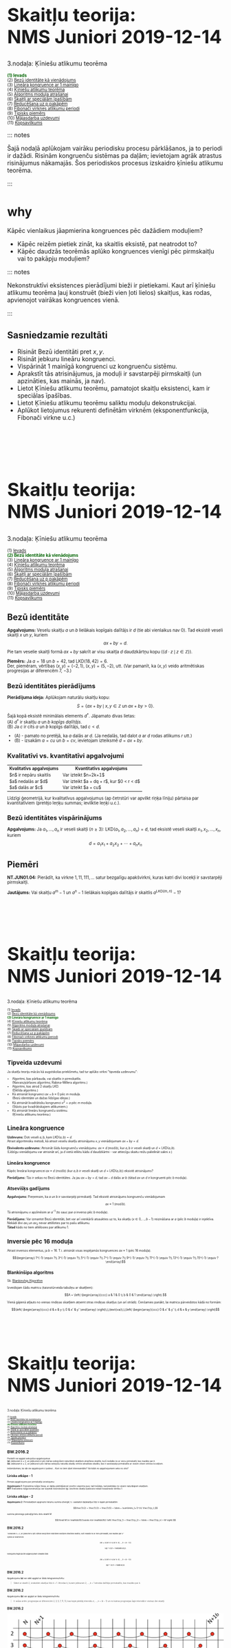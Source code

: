 # &nbsp;

<hgroup>

<h1 style="font-size:32pt">Skaitļu teorija:<br/>
NMS Juniori 2019-12-14</h1>


<blue>3.nodaļa: Ķīniešu atlikumu teorēma</blue>


</hgroup><hgroup style="font-size:70%">

<span style="color:darkgreen">**(1) Ievads**</span>  
<span>(2) [Bezū identitāte kā vienādojums](#section-1)</span>  
<span>(3) [Lineāra kongruence ar 1 mainīgo](#section-2)</span>  
<span>(4) [Ķīniešu atlikumu teorēma](#section-3)</span>  
<span>(5) [Algoritms moduļa atrašanai](#section-4)</span>  
<span>(6) [Skaitļi ar speciālām īpašībām](#section-5)</span>  
<span>(7) [Reducēšana uz p pakāpēm](#section-6)</span>  
<span>(8) [Fibonači virknes atlikumu periodi](#section-7)</span>  
<span>(9) [Tipisks piemērs](#section-8)</span>  
<span>(10) [Mājasdarba uzdevumi](#section-9)</span>  
<span>(11) [Kopsavilkums](#section-10)</span>


</hgroup>

::: notes

Šajā nodaļā aplūkojam vairāku periodisku procesu pārklāšanos, 
ja to periodi ir dažādi.
Risinām kongruenču sistēmas pa daļām; 
ievietojam agrāk atrastus risinājumus nākamajās. 
Šos periodiskos procesus izskaidro ķīniešu 
atlikumu teorēma.

:::





# <lo-why/> why

<div class="bigWhy">

Kāpēc vienlaikus jāapmierina kongruences pēc dažādiem moduļiem?

</div>

<div class="smallWhy">

* Kāpēc reizēm pietiek zināt, ka skaitlis eksistē, pat neatrodot to?
* Kāpēc daudzās teorēmās aplūko kongruences vienīgi pēc pirmskaitļu 
vai to pakāpju moduļiem?

</div>

::: notes

Nekonstruktīvi eksistences pierādījumi bieži ir pietiekami. Kaut arī ķīniešu 
atlikumu teorēma ļauj konstruēt (bieži vien ļoti lielos) skaitļus, kas rodas, 
apvienojot vairākas kongruences vienā. 

:::


## <lo-theory/> Sasniedzamie rezultāti

* Risināt Bezū identitāti pret $x,y$. 
* Risināt jebkuru lineāru kongruenci. 
* Vispārināt 1 mainīgā kongruenci uz kongruenču sistēmu. 
* Aprakstīt tās atrisinājumus, ja moduļi ir 
savstarpēji pirmskaitļi (un apzināties, kas mainās, ja nav). 
* Lietot Ķīniešu atlikumu teorēmu, pamatojot skaitļu 
eksistenci, kam ir speciālas īpašības. 
* Lietot Ķīniešu atlikumu teorēmu saliktu moduļu dekonstrukcijai.
* Aplūkot lietojumus rekurenti definētām virknēm
(eksponentfunkcija, Fibonači virkne u.c.)






# &nbsp;

<hgroup>

<h1 style="font-size:32pt">Skaitļu teorija:<br/>
NMS Juniori 2019-12-14</h1>


<blue>3.nodaļa: Ķīniešu atlikumu teorēma</blue>


</hgroup><hgroup style="font-size:70%">

<span>(1) [Ievads](#section)</span>  
<span style="color:darkgreen">**(2) Bezū identitāte kā vienādojums**</span>  
<span>(3) [Lineāra kongruence ar 1 mainīgo](#section-2)</span>  
<span>(4) [Ķīniešu atlikumu teorēma](#section-3)</span>  
<span>(5) [Algoritms moduļa atrašanai](#section-4)</span>  
<span>(6) [Skaitļi ar speciālām īpašībām](#section-5)</span>  
<span>(7) [Reducēšana uz p pakāpēm](#section-6)</span>  
<span>(8) [Fibonači virknes atlikumu periodi](#section-7)</span>  
<span>(9) [Tipisks piemērs](#section-8)</span>  
<span>(10) [Mājasdarba uzdevumi](#section-9)</span>  
<span>(11) [Kopsavilkums](#section-10)</span>


# <lo-theory/> Bezū identitāte

**Apgalvojums:** Veselu skaitļu $a$ un $b$ lielākais kopīgais dalītājs ir $d$
(tie abi vienlaikus nav $0$). Tad eksistē veseli skaitļi $x$ un $y$, kuriem 
$$ax + by = d.$$
Pie tam veselie skaitļi formā $ax+by$ sakrīt ar visu skaitļa $d$ daudzkārtņu kopu
($\{ d \cdot z \,\mid\, z \in \mathbb{Z} \}$). 

**Piemērs:** Ja $a = 18$ un $b = 42$, tad $\text{LKD}(18,42) = 6$.  
Der, piemēram, vērtības $(x,y) = (-2,1)$, $(x,y) = (5,-2)$, utt. 
(Var pamanīt, ka $(x,y)$ veido aritmētiskas progresijas ar diferencēm 
$7$, $-3$.) 


## <lo-theory/> Bezū identitātes pierādījums

**Pierādījuma ideja:** Aplūkojam naturālu skaitļu kopu:
$$S=\{ax+by \,\mid\, x,y\in\mathbb{Z} \text{ un } ax+by>0\}.$$
Šajā kopā eksistē minimālais elements $d^{\ast}$. Jāpamato divas lietas:  
(A) $d^{\ast}$ ir skaitļu $a$ un $b$ *kopīgs dalītājs*.  
(B) Ja $c$ ir cits $a$ un $b$ kopīgs dalītājs, tad $c < d$. 

* (A) - pamato no pretējā, ka $a$ dalās ar $d$. (Ja nedalās, tad
dalot $a$ ar $d$ rodas atlikums $r$ utt.)
* (B) - izsakām $a = cu$ un $b = cv$, ievietojam izteiksmē $d = ax+by$.

## <lo-theory/> Kvalitatīvi vs. kvantitatīvi apgalvojumi

<table> 
<tr><th>Kvalitatīvs apgalvojums</th><th>Kvantitatīvs apgalvojums</th></tr>
<tr><td>$n$ ir nepāru skaitlis</td><td>Var izteikt $n=2k+1$</td></tr>
<tr><td>$a$ nedalās ar $d$</td><td>Var izteikt $a = dq + r$, kur $0 < r < d$</td></tr>
<tr><td>$a$ dalās ar $c$</td><td>Var izteikt $a = cu$</td></tr>
</table>

Līdzīgi ģeometrijā, kur kvalitatīvus apgalvojumus
(ap četrstūri var apvilkt riņķa līniju) pārtaisa par kvantitatīviem 
(pretējo leņķu summas; ievilktie leņķi u.c.). 


## <lo-theory/> Bezū identitātes vispārinājums

**Apgalvojums:** Ja $a_1,\ldots,a_n$ ir veseli skaitļi ($n \geq 3$):
$\text{LKD}(a_1, a_2, \ldots, a_n) = d,$
tad eksistē veseli skaitļi $x_{1},x_{2},\ldots ,x_{n}$, kuriem
$$d=a_{1}x_{1}+a_{2}x_{2}+\cdots +a_{n}x_{n}$$


# <lo-sample/> Piemēri

**NT.JUN01.04:** Pierādīt, ka virkne $1,11,111,\ldots$ satur bezgalīgu apakšvirkni, 
kuras katri divi locekļi ir savstarpēji pirmskaitļi.

**Jautājums:** Vai skaitļu $a^m - 1$ un $a^n - 1$ lielākais kopīgais dalītājs ir
skaitlis $a^{\text{LKD}(m,n)} - 1$?








# &nbsp;

<hgroup>

<h1 style="font-size:32pt">Skaitļu teorija:<br/>
NMS Juniori 2019-12-14</h1>


<blue>3.nodaļa: Ķīniešu atlikumu teorēma</blue>


</hgroup><hgroup style="font-size:70%">

<span>(1) [Ievads](#section)</span>  
<span>(2) [Bezū identitāte kā vienādojums](#section-1)</span>  
<span style="color:darkgreen">**(3) Lineāra kongruence ar 1 mainīgo**</span>  
<span>(4) [Ķīniešu atlikumu teorēma](#section-3)</span>  
<span>(5) [Algoritms moduļa atrašanai](#section-4)</span>  
<span>(6) [Skaitļi ar speciālām īpašībām](#section-5)</span>  
<span>(7) [Reducēšana uz p pakāpēm](#section-6)</span>  
<span>(8) [Fibonači virknes atlikumu periodi](#section-7)</span>  
<span>(9) [Tipisks piemērs](#section-8)</span>  
<span>(10) [Mājasdarba uzdevumi](#section-9)</span>  
<span>(11) [Kopsavilkums](#section-10)</span>


# <lo-theory/> Tipveida uzdevumi

Ja skaitļu teoriju mācās kā augstskolas priekšmetu, tad tur
aplūko virkni "tipveida uzdevumu": 

* Algoritmi, kas pārbauda, vai skaitlis ir pirmskaitlis.  
(Naivais/pārlases algoritms; Rabina-Millera algoritms.)
* Algoritmi, kas atrod $2$ skaitļu LKD.  
(Eiklīda algoritms.)
* Kā atrisināt kongruenci $ax + b \equiv 0$ pēc $m$ moduļa.  
(Bezū identitāte un dažas līdzīgas idejas.)
* Kā atrisināt kvadrātisku kongruenci $x^2 = a$ pēc $m$ moduļa.   
(Stāsts par kvadrātiskajiem atlikumiem.) 
* Kā atrisināt lineāru kongruenču sistēmu.  
(Ķīniešu atlikumu teorēma.)



# <lo-theory/> Lineāra kongruence


**Uzdevums:** Doti veseli $a,b$, kam $\text{LKD}(a,b) = d$.  
Atrast algoritmisku metodi, kā
atrast veselu skaitļu atrisinājumu $x,y$ 
vienādojumam $ax + by = d$. 

**Ekvivalents uzdevums:** Atrisināt šādu kongruenču vienādojumu:
$ax \equiv d\;(\text{mod}\,b)$, kur $a,b$ ir veseli skaitļi un 
$d = \text{LKD}(a,b)$.  
(Līdzīgu vienādojumu var atrisināt arī, ja $d$ vietā ieliktu 
kādu $d$ daudzkārtni - var attiecīgu skaitu reižu palielināt sakni $x$.)


## <lo-theory/> Lineāra kongruence

Kāpēc lineārai kongruencei 
$ax \equiv d\;(\text{mod}\,b)$ (kur $a,b$ ir veseli skaitļi un 
$d = \text{LKD}(a,b)$) eksistē atrisinājums?

**Pierādījums:** Tās ir sekas no Bezū identitātes. Ja jau $ax+by=d$, tad 
$ax - d$ dalās ar $b$ (tātad $ax$ un $d$ ir kongruenti pēc
$b$ moduļa). 

## <lo-theory/> Atsevišķs gadījums

**Apgalvojums:** Pieņemsim, ka $a$ un $b$ ir savstarpēji 
pirmskaitļi. Tad eksistē atrisinājums kongruenču vienādojumam
$$ax \equiv 1\;(\text{mod}\,b).$$
Tā atrisinājumu $x$ apzīmēsim ar $a^{-1}$ (to sauc par $a$ inverso 
pēc $b$ moduļa). 

**Pierādījums:** Var izmantot Bezū identitāti, bet var arī vienkārši 
atsaukties uz to, ka skaitļu ($x \in 0,\ldots,b-1$) 
reizināšana ar $a$ (pēc $b$ moduļa) ir injektīva. Nekādi 
divi $ax_1$ un $ax_2$ nevar attēloties par to pašu atlikumu.   
**Tātad** kāds no tiem attēlosies par atlikumu $1$.


# <lo-sample/> Inversie pēc 16 moduļa

Atrast inversos elementus, ja $b=16$. T.i. atrisināt visas
iespējamās kongruences $ax \equiv 1$ (pēc $16$ moduļa).

$$\begin{array}
1^{-1} \equiv ?\\
3^{-1} \equiv ?\\
5^{-1} \equiv ?\\
7^{-1} \equiv ?\\
9^{-1} \equiv ?\\
11^{-1} \equiv ?\\
13^{-1} \equiv ?\\
15^{-1} \equiv ?
\end{array}$$


## <lo-summary/> Blankinšipa algoritms

Sk. [Blankinship Algorithm](http://mathworld.wolfram.com/BlankinshipAlgorithm.html)


Izveidojam šādu <blue>*matricu*</blue> (taisnstūrveida tabuliņu ar skaitļiem):
$$A = \left(
\begin{array}{ccc}
a & 1 & 0 \\
b & 0 & 1 
\end{array} \right).$$

Vienā gājienā atļauts no vienas rindiņas skaitļiem atņemt otras rindiņas skaitļus
(un arī otrādi). Cenšamies panākt, lai matrica pārveidotos kādā no formām:

$$\left(
\begin{array}{ccc}
d & x & y \\
0 & x' & y'
\end{array} \right)\;\;\text{vai}\;\;\left(
\begin{array}{ccc}
0 & x' & y' \\
d & x & y
\end{array} \right)$$





# &nbsp;

<hgroup>

<h1 style="font-size:32pt">Skaitļu teorija:<br/>
NMS Juniori 2019-12-14</h1>


<blue>3.nodaļa: Ķīniešu atlikumu teorēma</blue>


</hgroup><hgroup style="font-size:70%">

<span>(1) [Ievads](#section)</span>  
<span>(2) [Bezū identitāte kā vienādojums](#section-1)</span>  
<span>(3) [Lineāra kongruence ar 1 mainīgo](#section-2)</span>  
<span style="color:darkgreen">**(4) Ķīniešu atlikumu teorēma**</span>  
<span>(5) [Algoritms moduļa atrašanai](#section-4)</span>  
<span>(6) [Skaitļi ar speciālām īpašībām](#section-5)</span>  
<span>(7) [Reducēšana uz p pakāpēm](#section-6)</span>  
<span>(8) [Fibonači virknes atlikumu periodi](#section-7)</span>  
<span>(9) [Tipisks piemērs](#section-8)</span>  
<span>(10) [Mājasdarba uzdevumi](#section-9)</span>  
<span>(11) [Kopsavilkums](#section-10)</span>


# <lo-sample/> BW.2016.2

Pierādīt vai apgāzt sekojošus apgalvojumus:  
**(a)** Jebkuram $k \geq 2$, un jebkuriem $k$ pēc kārtas sekojošiem naturāliem 
skaitļiem atradīsies skaitlis, kurš nedalās ne ar vienu pirmskaitli, kas mazāks par $k$.   
**(b)** Jebkuram $k \geq 2$, un jebkurai $k$ pēc kārtas sekojošu naturālu skaitļu virknei atradīsies skaitlis, kas ir savstarpējs pirmskaitlis ar visiem citiem virknes locekļiem. 

*Iedomāsimies, ka abi šie apgalvojumi ir patiesi...
Kurš no tiem šķiet interesantāks? Vai kāds no apgalvojumiem seko no otra?*


## <lo-summary/> Liriska atkāpe - 1

Pirmais apgalvojums par pirmskaitļu izvietojumu:

**Apgalvojums 1:** Eratostēna režģis (tiesa, ar daļēju pārklāšanos) izsvītro 
vispirms pusi, tad trešdaļu, tad piektdaļu no visiem naturālajiem skaitļiem.  
<blue>**BET**</blue> Eratostēna režģa konstrukciju var turpināt neierobežoti 
ilgi. Izsvītroto skaitļu īpatsvars nekad nesasniedz vērtību $1$. 


## <lo-summary/> Liriska atkāpe - 2

**Apgalvojums 2:** Pirmskaitļiem apgriezto lielumu summa *diverģē*, t.i. 
saskaitot daļskaitļus līdz n-tajam pirmskaitlim:
$$\frac{1}{2} + \frac{1}{3} + \frac{1}{5} + \ldots = \sum\limits_{i=1}^{n} \frac{1}{p_i},$$
summa pārsniegs patvaļīgi lielu dotu skaitli $M$.

$$(\forall M \in \mathbb{R})(\exists n\in \mathbb{N})
\left( \frac{1}{p_1} + \frac{1}{p_2} + \ldots + \frac{1}{p_n} > M \right).$$



## <lo-reading/> BW.2016.2

<div style="font-size:80%">

"Jebkuram $k \geq 2$, un jebkuriem $k$ pēc kārtas sekojošiem naturāliem 
skaitļiem atradīsies skaitlis, kurš nedalās ne ar vienu pirmskaitli, kas mazāks par $k$."

Spēles ar kvantoriem:

$$(\forall k \geq 2)(\forall n \in \mathbb{N})(\exists i \in \{ n,\ldots,n+(k-1) \})$$
$$(\forall p < k)(n+i\;\text{NEdalās ar}\;p).$$

Noliegums/negācija šim apgalvojumam izskatās šādi:

$$(\exists k \geq 2)(\exists n \in \mathbb{N})(\forall i \in \{ n,\ldots,n+(k-1) \})$$
$$(\exists p < k)(n+i\;\text{dalās ar}\;p).$$ 

</div>


## <lo-reading/> BW.2016.2

Apgalvojumu **(a)** var sākt apgāzt ar šādu telegrammu/tvītu:

> Sākot ar skaitli $2$, izrakstām skaitļus līdz $k+1$. 
> Atrodas $k$, kuram jebkuram $2,\ldots,k+1$ atrodas dalītājs-pirmskaitlis, 
> kas mazāks par $k$.



## <lo-soln/> BW.2016.2

Apgalvojumu **(b)** var apgāzt ar šādu telegrammu/tvītu:

> Ir sešas aritm. progresijas ar diferencēm $2,3,5,7,11,13$, 
> kas kopā pārklāj intervālu $n,\ldots,n+(k-1)$ un
> no katras progresijas šajā intervālā ir vismaz divi skaitļi.


## <lo-soln/> BW.2016.2

![Sequences](sequences.png)

Būtu $17$ pēc kārtas sekojoši naturāli skaitļi, kas visi ir pirmskaitļi.




# <lo-theory/> Ķīniešu atlikumu teorēma

**Teorēma:** 
Ja $m_1,m_2,\ldots,m_k$ ir pa pāriem savstarpēji pirmskaitļi, 
bet $a_1,a_2,\ldots,a_k$ ir jebkādi veseli skaitļi, tad eksistē
vesels atrisinājums $x \in \mathbb{Z}$ šādai kongruenču 
sistēmai 
$$\left\{ \begin{array}{l}
x \equiv a_1\;(\text{mod}\,m_1)\\
x \equiv a_2\;(\text{mod}\,m_2)\\
\vdots\\
x \equiv a_k\;(\text{mod}\,m_k)
\end{array} \right.$$
Turklāt visi šīs sistēmas atrisinājumi ir kongruenti 
pēc moduļa $M = m_1\cdot m_2 \cdot \ldots \cdot m_k$.


## <lo-theory/> Piemērs

<hgroup>

[CRT Example](crt-example.png)

</hgroup>
<hgroup>

$$\left\{ \begin{array}{l}
x \equiv 1\;(\text{mod}\,3)\\
x \equiv 2\;(\text{mod}\,5)\\
x \equiv 3\;(\text{mod}\,7)
\end{array} \right.$$

ir ekvivalents ar vienu kongruenci:

$$x \equiv 52\;(\text{mod}\,105)$$


</hgroup>


## <lo-theory/> Pierādījums (atrisinājuma unikalitāte)

**Pierādījums:**
Ja $x_1$ un $x_2$ ir divi atrisinājumi, 
tad to starpība $x_1 - x_2$ dalās ar $m_1,\ldots,m_k$.  
Un tā kā visi $m_i$ ir savstarpēji pirmskaitļi, tad 
$x_1 - x_2$ dalās arī ar $M$. 

Tātad, atrisinājums, ja tāds vispār eksistē, ir viens vienīgs 
(ar precizitāti līdz $M$ daudzkārtņa pieskaitīšanai).






## <lo-theory/> Par ķīniešu atlikumu teorēmu

> The Chinese Remainder Theorem is a "theorem" only in that it is useful
> and requires proof. When you ask a capable 15-year-old why an arithmetic
> progression with common difference 7 must contain multiples of 3, they will
> often say exactly the right thing.  
> (Dominic Yeo, "Eventually Almost Everywhere".)






# &nbsp;

<hgroup>

<h1 style="font-size:32pt">Skaitļu teorija:<br/>
NMS Juniori 2019-12-14</h1>


<blue>3.nodaļa: Ķīniešu atlikumu teorēma</blue>


</hgroup><hgroup style="font-size:70%">

<span>(1) [Ievads](#section)</span>  
<span>(2) [Bezū identitāte kā vienādojums](#section-1)</span>  
<span>(3) [Lineāra kongruence ar 1 mainīgo](#section-2)</span>  
<span>(4) [Ķīniešu atlikumu teorēma](#section-3)</span>  
<span style="color:darkgreen">**(5) Algoritms moduļa atrašanai**</span>  
<span>(6) [Skaitļi ar speciālām īpašībām](#section-5)</span>  
<span>(7) [Reducēšana uz p pakāpēm](#section-6)</span>  
<span>(8) [Fibonači virknes atlikumu periodi](#section-7)</span>  
<span>(9) [Tipisks piemērs](#section-8)</span>  
<span>(10) [Mājasdarba uzdevumi](#section-9)</span>  
<span>(11) [Kopsavilkums](#section-10)</span>





# &nbsp;

<hgroup>

<h1 style="font-size:32pt">Skaitļu teorija:<br/>
NMS Juniori 2019-12-14</h1>


<blue>3.nodaļa: Ķīniešu atlikumu teorēma</blue>


</hgroup><hgroup style="font-size:70%">

<span>(1) [Ievads](#section)</span>  
<span>(2) [Bezū identitāte kā vienādojums](#section-1)</span>  
<span>(3) [Lineāra kongruence ar 1 mainīgo](#section-2)</span>  
<span>(4) [Ķīniešu atlikumu teorēma](#section-3)</span>  
<span>(5) [Algoritms moduļa atrašanai](#section-4)</span>  
<span style="color:darkgreen">**(6) Skaitļi ar speciālām īpašībām**</span>  
<span>(7) [Reducēšana uz p pakāpēm](#section-6)</span>  
<span>(8) [Fibonači virknes atlikumu periodi](#section-7)</span>  
<span>(9) [Tipisks piemērs](#section-8)</span>  
<span>(10) [Mājasdarba uzdevumi](#section-9)</span>  
<span>(11) [Kopsavilkums](#section-10)</span>


# <lo-theory/> Konstruēšanas uzdevumi

**Stratēģija:** Lai pamatotu, ka eksistē skaitļi ar noteikta veida 
neparastu īpašību, sadalām šo īpašību daudzās lineārās kongruencēs 
(pēc moduļiem, kuri ir savstarpēji pirmskaitļi)
un risinām šo sistēmu. 





# <lo-sample> USAMO.2008.1

Pierādīt, ka jebkuram naturālam $n$, eksistē $n+1$ 
savstarpēji pirmskaitļi $k_0,k_1,\ldots,k_n$, kas visi lielāki par $1$, kuriem 
$k_0 \cdot k_1 \cdot \ldots \cdot k_n - 1$
ir divu pēc kārtas sekojošu naturālu skaitļu reizinājums.

# <lo-hint/> USAMO.2008.1

<hgroup>

Pierādīt, ka jebkuram naturālam $n$, eksistē $n+1$ 
savstarpēji pirmskaitļi $k_0,k_1,\ldots,k_n$, kas visi lielāki par $1$, kuriem 
$k_0 \cdot k_1 \cdot \ldots \cdot k_n - 1$
ir divu pēc kārtas sekojošu naturālu skaitļu reizinājums.

</hgroup>
<hgroup>

> Izsakām ekvivalentu apgalvojumu, sākot no teikuma beigām.
> Mērķis: samazināt "kustīgo gabalu" skaitu.

</hgroup>


# <lo-hint/> USAMO.2008.1

**Lemma 1:** Ja $t_i^2 + t_i+ 1$ dalās ar pirmskaitli $p_i$ ($i = 0,\ldots,n$), 
tad eksistēs arī tāds $t^{\ast}$, kuram $(t^{\ast})^2 + t^{\ast} + 1$ dalās
ar visu šo pirmskaitļu reizinājumu?

**Lemma 2:** Vai eksistē bezgalīgi daudz pirmskaitļu $p_i$, kuriem 
var atrisināt $t^2 + t + 1 \equiv 0$ pēc $p_i$ moduļa? (T.i. polinoma
$P(t) = t^2 + t + 1$ vērtība kaut kādam $t$ dalās ar $p_i$)?




# &nbsp;

<hgroup>

<h1 style="font-size:32pt">Skaitļu teorija:<br/>
NMS Juniori 2019-12-14</h1>


<blue>3.nodaļa: Ķīniešu atlikumu teorēma</blue>


</hgroup><hgroup style="font-size:70%">

<span>(1) [Ievads](#section)</span>  
<span>(2) [Bezū identitāte kā vienādojums](#section-1)</span>  
<span>(3) [Lineāra kongruence ar 1 mainīgo](#section-2)</span>  
<span>(4) [Ķīniešu atlikumu teorēma](#section-3)</span>  
<span>(5) [Algoritms moduļa atrašanai](#section-4)</span>  
<span>(6) [Skaitļi ar speciālām īpašībām](#section-5)</span>  
<span style="color:darkgreen">**(7) Reducēšana uz p pakāpēm**</span>  
<span>(8) [Fibonači virknes atlikumu periodi](#section-7)</span>  
<span>(9) [Tipisks piemērs](#section-8)</span>  
<span>(10) [Mājasdarba uzdevumi](#section-9)</span>  
<span>(11) [Kopsavilkums](#section-10)</span>






# &nbsp;

<hgroup>

<h1 style="font-size:32pt">Skaitļu teorija:<br/>
NMS Juniori 2019-12-14</h1>


<blue>3.nodaļa: Ķīniešu atlikumu teorēma</blue>

</hgroup><hgroup style="font-size:70%">

<span>(1) [Ievads](#section)</span>  
<span>(2) [Bezū identitāte kā vienādojums](#section-1)</span>  
<span>(3) [Lineāra kongruence ar 1 mainīgo](#section-2)</span>  
<span>(4) [Ķīniešu atlikumu teorēma](#section-3)</span>  
<span>(5) [Algoritms moduļa atrašanai](#section-4)</span>  
<span>(6) [Skaitļi ar speciālām īpašībām](#section-5)</span>  
<span>(7) [Reducēšana uz p pakāpēm](#section-6)</span>  
<span style="color:darkgreen">**(8) Fibonači virknes atlikumu periodi**</span>  
<span>(9) [Tipisks piemērs](#section-8)</span>  
<span>(10) [Mājasdarba uzdevumi](#section-9)</span>  
<span>(11) [Kopsavilkums](#section-10)</span>


# <lo-sample/> Fibonači skaitļu virknes atlikumi

**Jautājums:** Vai eksistē bezgalīgi daudzi Fibonači 
skaitļi, kuri dalās ar $2019$?




# &nbsp;

<hgroup>

<h1 style="font-size:32pt">Skaitļu teorija:<br/>
NMS Juniori 2019-12-14</h1>


<blue>3.nodaļa: Ķīniešu atlikumu teorēma</blue>


</hgroup><hgroup style="font-size:70%">

<span>(1) [Ievads](#section)</span>  
<span>(2) [Bezū identitāte kā vienādojums](#section-1)</span>  
<span>(3) [Lineāra kongruence ar 1 mainīgo](#section-2)</span>  
<span>(4) [Ķīniešu atlikumu teorēma](#section-3)</span>  
<span>(5) [Algoritms moduļa atrašanai](#section-4)</span>  
<span>(6) [Skaitļi ar speciālām īpašībām](#section-5)</span>  
<span>(7) [Reducēšana uz p pakāpēm](#section-6)</span>  
<span>(8) [Fibonači virknes atlikumu periodi](#section-7)</span>  
<span style="color:darkgreen">**(9) Tipisks piemērs**</span>  
<span>(10) [Mājasdarba uzdevumi](#section-9)</span>  
<span>(11) [Kopsavilkums](#section-10)</span>



# <lo-sample/> Piemērs ar "destrukciju"

**Uzdevums:** Pierādīt, ka jebkuram naturālam $n$, eksistē veseli skaitļi $a$ un $b$, kuriem 
$4a^2 + 9b^2 - 1$ dalās ar $n$. 


# <lo-hint/> Piemērs ar "destrukciju"

*Slinkums aplūkot visas iespējamās $n$ vērtības.
Mērķis - izmantot Ķīniešu atlikumu teorēmu, lai iespējami samazinātu 
aplūkojamo $n$ vērtību kopumu.*





# &nbsp;

<hgroup>

<h1 style="font-size:32pt">Skaitļu teorija:<br/>
NMS Juniori 2019-12-14</h1>


<blue>3.nodaļa: Ķīniešu atlikumu teorēma</blue>

</hgroup><hgroup style="font-size:70%">

<span>(1) [Ievads](#section)</span>  
<span>(2) [Bezū identitāte kā vienādojums](#section-1)</span>  
<span>(3) [Lineāra kongruence ar 1 mainīgo](#section-2)</span>  
<span>(4) [Ķīniešu atlikumu teorēma](#section-3)</span>  
<span>(5) [Algoritms moduļa atrašanai](#section-4)</span>  
<span>(6) [Skaitļi ar speciālām īpašībām](#section-5)</span>  
<span>(7) [Reducēšana uz p pakāpēm](#section-6)</span>  
<span>(8) [Fibonači virknes atlikumu periodi](#section-7)</span>  
<span>(9) [Tipisks piemērs](#section-8)</span>  
<span style="color:darkgreen">**(10) Mājasdarba uzdevumi**</span>  
<span>(11) [Kopsavilkums](#section-10)</span>





# &nbsp;

<hgroup>

<h1 style="font-size:32pt">Skaitļu teorija:<br/>
NMS Juniori 2019-12-14</h1>


<blue>3.nodaļa: Ķīniešu atlikumu teorēma</blue>

</hgroup><hgroup style="font-size:70%">

<span>(1) [Ievads](#section)</span>  
<span>(2) [Bezū identitāte kā vienādojums](#section-1)</span>  
<span>(3) [Lineāra kongruence ar 1 mainīgo](#section-2)</span>  
<span>(4) [Ķīniešu atlikumu teorēma](#section-3)</span>  
<span>(5) [Algoritms moduļa atrašanai](#section-4)</span>  
<span>(6) [Skaitļi ar speciālām īpašībām](#section-5)</span>  
<span>(7) [Reducēšana uz p pakāpēm](#section-6)</span>  
<span>(8) [Fibonači virknes atlikumu periodi](#section-7)</span>  
<span>(9) [Tipisks piemērs](#section-8)</span>  
<span>(10) [Mājasdarba uzdevumi](#section-9)</span>  
<span style="color:darkgreen">**(11) Kopsavilkums**</span>


# <lo-summary/> Ko apguvām šajā nodarbībā

* Lietojām ķīniešu atlikumu teorēmu, lai formalizētu
mūsu intuīciju.


